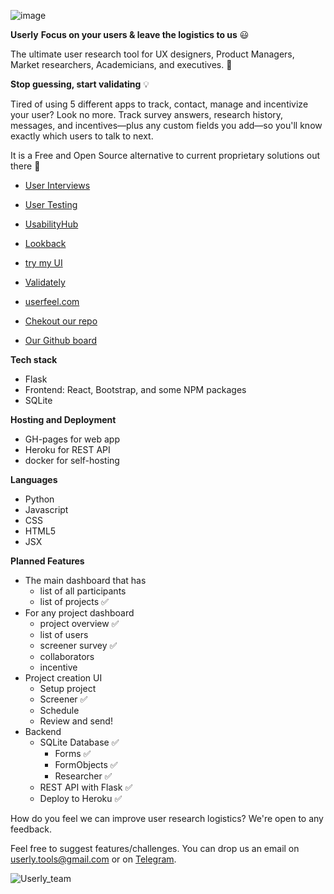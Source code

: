 ![image](https://i.imgur.com/izJDtLYt.png) 

**Userly**
**Focus on your users & leave the logistics to us** 😃

The ultimate user research tool for UX designers, Product Managers, Market researchers, Academicians, and executives. 👐

**Stop guessing, start validating** 💡

Tired of using 5 different apps to track, contact, manage and incentivize your user? Look no more.
Track survey answers, research history, messages, and incentives—plus any custom fields you add—so you'll know exactly which users to talk to next.

It is a Free and Open Source alternative to current proprietary solutions out there 🚀

- [User Interviews](https://www.userinterviews.com/research-hub)
- [User Testing](https://www.usertesting.com/)
- [UsabilityHub](https://usabilityhub.com/)
- [Lookback](https://lookback.io/)
- [try my UI](https://www.trymyui.com/)
- [Validately](https://validately.com/)
- [userfeel.com](http://userfeel.com/)

-  [Chekout our repo](https://github.com/userly-tools/userly-webapp)
- [Our Github board](https://github.com/userly-tools/userly-webapp/projects/1)

**Tech stack**

- Flask
- Frontend: React, Bootstrap, and some NPM packages
- SQLite

**Hosting and Deployment**

- GH-pages for web app 
- Heroku for REST API 
- docker for self-hosting

**Languages**
- Python
- Javascript
- CSS
- HTML5
- JSX

**Planned Features**

- The main dashboard that has
    - list of all participants 
    - list of projects ✅
- For any project dashboard
    - project overview ✅
    - list of users
    - screener survey ✅
    - collaborators
    - incentive
- Project creation UI
    - Setup project
    - Screener ✅
    - Schedule
    - Review and send!
- Backend
    - SQLite Database ✅
      - Forms ✅
      - FormObjects ✅
      - Researcher ✅
    - REST API with Flask ✅
    - Deploy to Heroku ✅

How do you feel we can improve user research logistics? We're open to any feedback.

Feel free to suggest features/challenges. You can drop us an email on [userly.tools@gmail.com](userly.tools@gmail.com) or on [Telegram](https://t.me/rohanrajpal).

![Userly_team](https://i.imgur.com/MDe9yKH.png)
